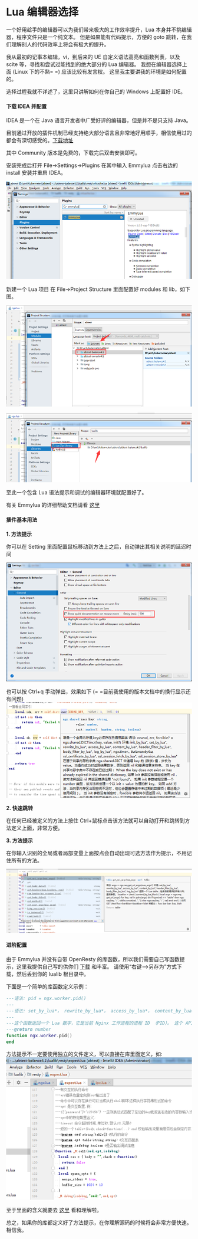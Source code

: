# Lua 编辑器选择

一个好用趁手的编辑器可以为我们带来极大的工作效率提升，Lua 本身并不挑编辑器，程序文件只是一个纯文本。
但是如果能有代码提示，方便的 goto 跳转，在我们理解别人的代码效率上将会有极大的提升。

我从最初的记事本编辑，vi，到后来的 UE 自定义语法高亮和函数列表，以及 scite 等，寻找和尝试过能找到的绝大部分的 Lua 编辑器。
我想在编辑器选择上面 (Linux 下的不熟= =) 应该比较有发言权。 这里我主要讲我的环境是如何配置的。

选择过程我就不详述了，这里只讲解如何在你自己的 Windows 上配置好 IDE。

#### 下载 IDEA 并配置

IDEA 是一个在 Java 语言开发者中广受好评的编辑器，但是并不是只支持 Java。

目前通过开放的插件机制已经支持绝大部分语言且非常地好用顺手，相信使用过的都会有深切感受的。[下载地址](https://www.jetbrains.com/idea/download/#section=windows)

其中 Community 版本是免费的，下载完后双击安装即可。

安装完成后打开 File->Settings->Plugins 在其中输入 Emmylua 点击右边的 install 安装并重启 IDEA。

![](../images/installplugins.png)

新建一个 Lua 项目
在 File->Project Structure 里面配置好 modules 和 lib，如下图。

![](../images/lua_settingmodules.png)

![](../images/lua_importlib.png)

至此一个包含 Lua 语法提示和调试的编辑器环境就配置好了。

有关 Emmylua 的详细帮助文档请看 [这里](https://emmylua.github.io/zh_CN/)

#### 插件基本用法
**1. 方法提示**

你可以在 Setting 里面配置鼠标移动到方法上之后，自动弹出其相关说明的延迟时间

![](../images/lua_quickdoc.png)

也可以按 Ctrl+q 手动弹出，效果如下 (= =目前我使用的版本文档中的换行显示还有问题)
![](../images/lua_quickdocui.png)


**2. 快速跳转**

在任何已经被定义的方法上按住 Ctrl+鼠标点击该方法就可以自动打开和跳转到方法定义上面，非常方便。


**3. 方法提示**

在你输入识别的全局或者局部变量上面按点会自动出现可选方法作为提示，不用记住所有的方法。

![](../images/lua_autofunc.png)


#### 进阶配置
由于 Emmylua 并没有自带 OpenResty 的库函数，所以我们需要自己写函数提示，这里我提供自己写的供你们 [下载](/codes/emmylua_ngx.lua) 和丰富。 请使用“右键-->另存为”方式下载，然后丢到你的 lualib 根目录中。

下面是一个简单的库函数定义示例：

```lua
---语法: pid = ngx.worker.pid()
---
---语法: set_by_lua*， rewrite_by_lua*， access_by_lua*， content_by_lua*， header_filter_by_lua*， body_filter_by_lua*， log_by_lua*， ngx.timer.*， init_by_lua*， init_worker_by_lua*
---
---这个函数返回一个 Lua 数字，它是当前 Nginx 工作进程的进程 ID （PID）。 这个 API 比 ngx.var.pid 更有效，ngx.var.VARIABLE API 不能使用的地方（例如 init_worker_by_lua），该 API 是可以的。
---@return number
function ngx.worker.pid()
end
```

方法提示不一定要使用独立的文件定义，可以直接在库里面定义，如:
![](../images/lua_func.png)

至于里面的含义就要去 [这里](https://emmylua.github.io/zh_CN/) 看和理解啦。

总之，如果你的库都定义好了方法提示，在你理解源码的时候将会非常方便快速。 相信我。

